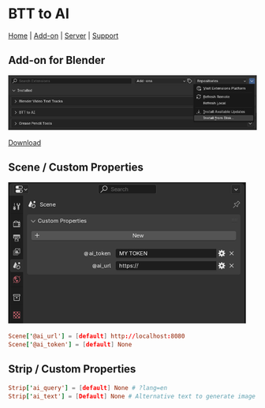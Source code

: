 # BTT to AI

[Home](/btt-ai/) |
[Add-on](/btt-ai/addon) |
[Server](/btt-ai/server) |
[Support](https://github.com/moixllik/btt-ai/issues)

## Add-on for Blender

![install](./images/install.png)

[Download](https://github.com/moixllik/btt-ai/releases/tag/latest)

## Scene / Custom Properties

![scene ai](./images/scene-ai.png)

```conf
Scene['@ai_url'] = [default] http://localhost:8080
Scene['@ai_token'] = [default] None
```

## Strip / Custom Properties

```conf
Strip['ai_query'] = [default] None # ?lang=en
Strip['ai_text'] = [Default] None # Alternative text to generate image
```
